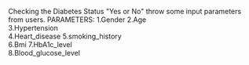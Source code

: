 Checking the Diabetes Status "Yes or No" throw some input parameters from users.
PARAMETERS:
  	1.Gender
    2.Age	
    3.Hypertension	
    4.Heart_disease	
    5.smoking_history	
    6.Bmi
    7.HbA1c_level	
    8.Blood_glucose_level	
